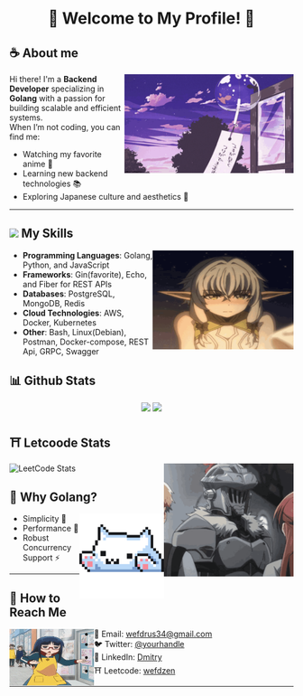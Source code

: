 <div align="center">
<h1>
🌸 Welcome to My Profile! 🌸
</h1>
</div>

## **☕ About me**
<a href="https://github.com/Wefdzen"><img  align="right" height="175"  width="300" src="./img/animeFree.gif"></a>
Hi there! I'm a **Backend Developer** specializing in **Golang** with a passion for building scalable and efficient systems.  
When I’m not coding, you can find me:  
- Watching my favorite anime 🎥  
- Learning new backend technologies 📚  
- Exploring Japanese culture and aesthetics 🎎  

---

## <img src="https://user-images.githubusercontent.com/74038190/212284087-bbe7e430-757e-4901-90bf-4cd2ce3e1852.gif" width="20"> My Skills  
<a href="https://github.com/Wefdzen"><img  align="right" height="175"  width="250" src="./img/chrominius-dagger.gif"></a>
- **Programming Languages**: Golang, Python, and JavaScript  
- **Frameworks**: Gin(favorite), Echo, and Fiber for REST APIs  
- **Databases**: PostgreSQL, MongoDB, Redis  
- **Cloud Technologies**: AWS, Docker, Kubernetes
- **Other**: Bash, Linux(Debian), Postman, Docker-compose, REST Api, GRPC, Swagger
## **📊 Github Stats**
<!-- <div><a href="https://github.com/Wefdzen"><img width="100" src="https://cdn.discordapp.com/attachments/1077108830862839848/1107004077621125240/105017051_p13.png"></a><div> -->
<p align="center"><img width="50%" src="https://github-readme-stats.vercel.app/api?username=Wefdzen&show_icons=true&count_private=true&theme=react&hide_border=true&bg_color=0D1117"/> <img width="45%" src="https://github-readme-stats.vercel.app/api/top-langs/?username=Wefdzen&show_icons=true&count_private=true&theme=react&hide_border=true&bg_color=0D1117&layout=compact"/>
</p>

## ⛩️ **Letcoode Stats**
<a href="https://github.com/Wefdzen"><img align="right" width="230" height="200" src="./img/think-goblin-slayer.gif"></a>
![LeetCode Stats](https://leetcard.jacoblin.cool/wefdzen?theme=nord&font=Chivo)



## 🌸 **Why Golang?**  
<a href="https://github.com/Wefdzen"><img align="right" width="150" src="./img/cat1.gif"></a>
- Simplicity 🌱  
- Performance 🚀  
- Robust Concurrency Support ⚡  

---

## 📂 How to Reach Me  
<a href="https://github.com/Wefdzen"><img  align="left" height="100"  width="150" src="./img/r.gif"></a>
- 📧 Email: [wefdrus34@gmail.com](mailto:wefdrus34@gmail.com)  
- 🐦 Twitter: [@yourhandle](https://twitter.com/yourhandle)  
- 💼 LinkedIn: [Dmitry](https://www.linkedin.com/in/dmitry-plyvskiy-09150a324/)
- ⛩️ Leetcode: [wefdzen](https://leetcode.com/u/wefdzen/)

---

